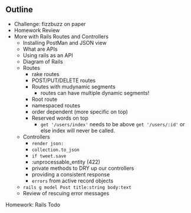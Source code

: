 ## Outline
- Challenge: fizzbuzz on paper
- Homework Review
- More with Rails Routes and Controllers
  - Installing PostMan and JSON view
  - What are APIs
  - Using rails as an API
  - Diagram of Rails
  - Routes
    - rake routes
    - POST/PUT/DELETE routes
    - Routes with mudynamic segments
        - routes can have multiple dynamic segments!
    - Root route
    - namespaced routes
    - order dependent (more specific on top)
    - Reserved words on top
      - `get '/users/index'` needs to be above `get '/users/:id'` or else index will never be called.
  - Controllers
    - `render json:`
    - `collection.to_json`
    - `if tweet.save`
    - :unprocessable_entity (422)
    - private methods to DRY up our controllers
    - providing a consistent response
    - `errors` from active record objects
  - `rails g model Post title:string body:text`
  - Review of rescuing error messages

Homework: Rails Todo
